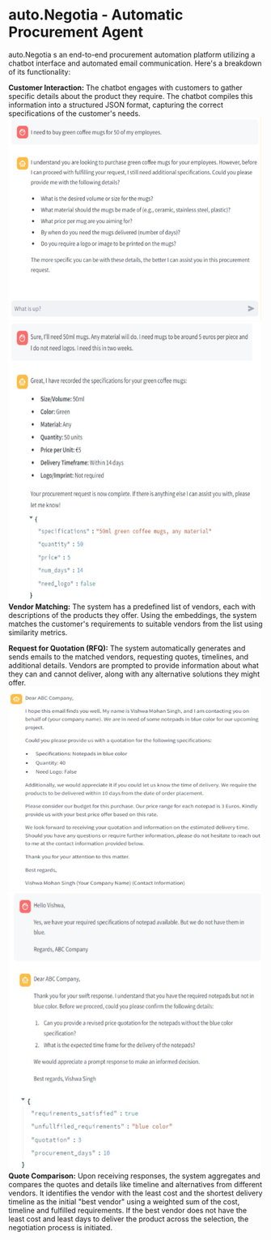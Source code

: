 # auto.Negotia - Automatic Procurement Agent
auto.Negotia s an end-to-end procurement automation platform utilizing a chatbot interface and automated email communication. Here's a breakdown of its functionality:

**Customer Interaction:** The chatbot engages with customers to gather specific details about the product they require. The chatbot compiles this information into a structured JSON format, capturing the correct specifications of the customer's needs. <br>
<img src="Images/Bot1.png" width = "500" height = "400"></img>
<img src="Images/Bot11.png" width = "500" height = "550"></img>
<br>
**Vendor Matching:** The system has a predefined list of vendors, each with descriptions of the products they offer. Using the embeddings, the system matches the customer's requirements to suitable vendors from the list using similarity metrics. 

**Request for Quotation (RFQ):** The system automatically generates and sends emails to the matched vendors, requesting quotes, timelines, and additional details. Vendors are prompted to provide information about what they can and cannot deliver, along with any alternative solutions they might offer. 
<img src="Images/Bot2.png" width = "500" height = "400"></img>
<img src="Images/Bot22.png" width = "500" height = "550"></img>
<br>
**Quote Comparison:** Upon receiving responses, the system aggregates and compares the quotes and details like timeline and alternatives from different vendors. It identifies the vendor with the least cost and the shortest delivery timeline as the initial "best vendor" using a weighted sum of the cost, timeline and fulfilled requirements. If the best vendor does not have the least cost and least days to deliver the product across the selection, the negotiation process is initiated.

